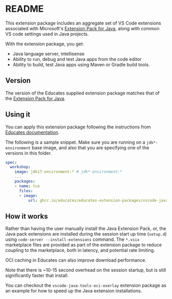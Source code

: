 # README

This extension package includes an aggregate set of VS Code extensions associated with Microsoft's [Extension Pack for Java](https://marketplace.visualstudio.com/items?itemName=vscjava.vscode-java-pack),
along with common VS code settings used in Java projects.

With the extension package,
you get:

- Java language server, intellisense
- Ability to run, debug and test Java apps from the code editor
- Ability to build, test Java apps using Maven or Gradle build tools.

## Version

The version of the Educates supplied extension package matches that of the
[Extension Pack for Java](https://marketplace.visualstudio.com/items?itemName=vscjava.vscode-java-pack).

## Using it

You can apply this extension package following the instructions from
[Educates documentation](https://docs.educates.dev/en/stable/custom-resources/workshop-definition.html#adding-extension-packages).

The following is a sample snippet.
Make sure you are running on a `jdk*-environment` base image,
and also that you are specifying one of the versions in this folder.

```yaml
spec:
  workshop:
    image: jdk17-environment:* # jdk*-environment:*
    ...
    packages:
    - name: tce
      files:
      - image:
          url: ghcr.io/educates/educates-extension-packages/vscode-java-tools-oci-overlay:v0.29.2
```

## How it works

Rather than having the user manually install the Java Extension Pack,
or, the Java pack extensions are installed during the session start up time (`setup.d`)
using `code-server --install-extensions` command.
The `*.vsix` marketplace files are provided as part of the extension package
to reduce coupling to the marketplace, both in latency, and potential rate limiting.

OCI caching in Educates can also improve download performance.

Note that there is ~10-15 second overhead on the session startup,
but is still significantly faster that install.

You can checkout the `vscode-java-tools-oci-overlay` extension package as an
example for how to speed up the Java extension installations.
